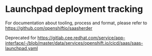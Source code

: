 # Launchpad deployment tracking

For documentation about tooling, process and format, please refer to https://github.com/openshiftio/saasherder

Deprecated for https://gitlab.cee.redhat.com/service/app-interface/-/blob/master/data/services/openshift.io/cicd/saas/saas-launchpad.yaml
